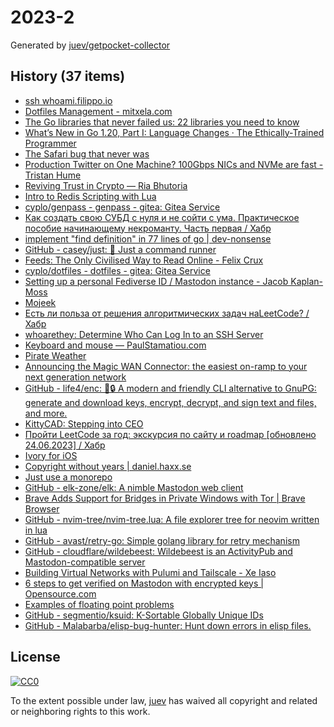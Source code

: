 # 2023-2

Generated by [juev/getpocket-collector](https://github.com/juev/getpocket-collector)

## History (37 items)

- [ssh whoami.filippo.io](https://words.filippo.io/dispatches/whoami-updated/)
- [Dotfiles Management - mitxela.com](https://mitxela.com/projects/dotfiles_management)
- [The Go libraries that never failed us: 22 libraries you need to know](https://threedots.tech/post/list-of-recommended-libraries/)
- [What’s New in Go 1.20, Part I: Language Changes · The Ethically-Trained Programmer](https://blog.carlmjohnson.net/post/2023/golang-120-language-changes/)
- [The Safari bug that never was](https://obyford.com/posts/the-safari-bug-that-never-was/)
- [Production Twitter on One Machine? 100Gbps NICs and NVMe are fast - Tristan Hume](https://thume.ca/2023/01/02/one-machine-twitter/)
- [Reviving Trust in Crypto — Ria Bhutoria](https://ria.mirror.xyz/zOHZ3iMU9WmK3eZ7J9HEM_4RKoqADRJ6gCWg0dHEI8A)
- [Intro to Redis Scripting with Lua](https://www.novus.com/tech-blog/intro-to-redis-scripting-with-lua)
- [cyplo/genpass - genpass - gitea: Gitea Service](https://git.cyplo.dev/cyplo/genpass)
- [Как создать свою СУБД с нуля и не сойти с ума. Практическое пособие начинающему некроманту. Часть первая / Хабр](https://habr.com/ru/articles/709234/)
- [implement "find definition" in 77 lines of go | dev-nonsense](https://dev-nonsense.com/posts/find-definition-in-go/)
- [GitHub - casey/just: 🤖 Just a command runner](https://github.com/casey/just)
- [Feeds: The Only Civilised Way to Read Online - Felix Crux](https://felixcrux.com/blog/feeds-the-only-civilised-way-to-read-online)
- [cyplo/dotfiles - dotfiles - gitea: Gitea Service](https://git.cyplo.dev/cyplo/dotfiles)
- [Setting up a personal Fediverse ID / Mastodon instance - Jacob Kaplan-Moss](https://jacobian.org/til/my-mastodon-instance/)
- [Mojeek](https://www.mojeek.com/)
- [Есть ли польза от решения алгоритмических задач наLeetCode? / Хабр](https://habr.com/ru/articles/709550/)
- [whoarethey: Determine Who Can Log In to an SSH Server](https://www.agwa.name/blog/post/whoarethey)
- [Keyboard and mouse — PaulStamatiou.com](https://paulstamatiou.com/stuff-i-use/keyboard-mouse/)
- [Pirate Weather](http://pirateweather.net/en/latest/)
- [Announcing the Magic WAN Connector: the easiest on-ramp to your next generation network](https://blog.cloudflare.com/magic-wan-connector/)
- [GitHub - life4/enc: 🔑🔒 A modern and friendly CLI alternative to GnuPG: generate and download keys, encrypt, decrypt, and sign text and files, and more.](https://github.com/life4/enc)
- [KittyCAD: <!-- -->Stepping into CEO](https://kittycad.io/blog/stepping-into-ceo)
- [Пройти LeetCode за год: экскурсия по сайту и roadmap [обновлено 24.06.2023] / Хабр](https://habr.com/ru/articles/708570/)
- [Ivory for iOS](https://tapbots.com/ivory/)
- [Copyright without years | daniel.haxx.se](https://daniel.haxx.se/blog/2023/01/08/copyright-without-years/)
- [Just use a monorepo](https://buttondown.email/blog/just-use-a-monorepo)
- [GitHub - elk-zone/elk: A nimble Mastodon web client](https://github.com/elk-zone/elk)
- [Brave Adds Support for Bridges in Private Windows with Tor | Brave Browser](https://brave.com/tor-bridges/)
- [GitHub - nvim-tree/nvim-tree.lua: A file explorer tree for neovim written in lua](https://github.com/nvim-tree/nvim-tree.lua)
- [GitHub - avast/retry-go: Simple golang library for retry mechanism](https://github.com/avast/retry-go)
- [GitHub - cloudflare/wildebeest: Wildebeest is an ActivityPub and Mastodon-compatible server](https://github.com/cloudflare/wildebeest)
- [Building Virtual Networks with Pulumi and Tailscale - Xe Iaso](https://xeiaso.net/talks/virtual-networks-pulumi-tailscale)
- [6 steps to get verified on Mastodon with encrypted keys | Opensource.com](https://opensource.com/article/22/12/verified-mastodon-pgp-keyoxide)
- [Examples of floating point problems](https://jvns.ca/blog/2023/01/13/examples-of-floating-point-problems/)
- [GitHub - segmentio/ksuid: K-Sortable Globally Unique IDs](https://github.com/segmentio/ksuid)
- [GitHub - Malabarba/elisp-bug-hunter: Hunt down errors in elisp files.](https://github.com/Malabarba/elisp-bug-hunter)

## License

[![CC0](https://mirrors.creativecommons.org/presskit/buttons/88x31/svg/cc-zero.svg)](https://creativecommons.org/publicdomain/zero/1.0/)

To the extent possible under law, [juev](https://github.com/juev) has waived all copyright and related or neighboring rights to this work.
